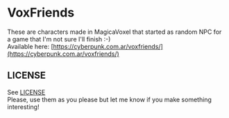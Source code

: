 # VoxFriends

These are characters made in MagicaVoxel that started as random NPC for a game that I'm not sure I'll finish :-)  
Available here: [https://cyberpunk.com.ar/voxfriends/](https://cyberpunk.com.ar/voxfriends/)

## LICENSE

See [LICENSE](LICENSE)  
Please, use them as you please but let me know if you make something interesting!
